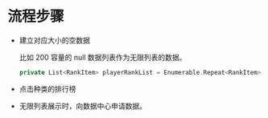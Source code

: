 # 流程步骤

- 建立对应大小的空数据

    比如 200 容量的 null 数据列表作为无限列表的数据。

    ```Cpp
    private List<RankItem> playerRankList = Enumerable.Repeat<RankItem>(null, 100).ToList();
    ```

- 点击种类的排行榜
- 无限列表展示时，向数据中心申请数据。
